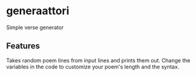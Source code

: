# generaattori
Simple verse generator

## Features
Takes random poem lines from input lines and prints them out.
Change the variables in the code to customize your poem's length
and the syntax.
